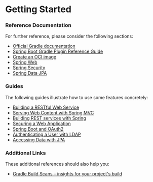 # Getting Started

### Reference Documentation
For further reference, please consider the following sections:

* [Official Gradle documentation](https://docs.gradle.org)
* [Spring Boot Gradle Plugin Reference Guide](https://docs.spring.io/spring-boot/docs/2.7.6/gradle-plugin/reference/html/)
* [Create an OCI image](https://docs.spring.io/spring-boot/docs/2.7.6/gradle-plugin/reference/html/#build-image)
* [Spring Web](https://docs.spring.io/spring-boot/docs/2.7.6/reference/htmlsingle/#web)
* [Spring Security](https://docs.spring.io/spring-boot/docs/2.7.6/reference/htmlsingle/#web.security)
* [Spring Data JPA](https://docs.spring.io/spring-boot/docs/2.7.6/reference/htmlsingle/#data.sql.jpa-and-spring-data)

### Guides
The following guides illustrate how to use some features concretely:

* [Building a RESTful Web Service](https://spring.io/guides/gs/rest-service/)
* [Serving Web Content with Spring MVC](https://spring.io/guides/gs/serving-web-content/)
* [Building REST services with Spring](https://spring.io/guides/tutorials/rest/)
* [Securing a Web Application](https://spring.io/guides/gs/securing-web/)
* [Spring Boot and OAuth2](https://spring.io/guides/tutorials/spring-boot-oauth2/)
* [Authenticating a User with LDAP](https://spring.io/guides/gs/authenticating-ldap/)
* [Accessing Data with JPA](https://spring.io/guides/gs/accessing-data-jpa/)

### Additional Links
These additional references should also help you:

* [Gradle Build Scans – insights for your project's build](https://scans.gradle.com#gradle)

